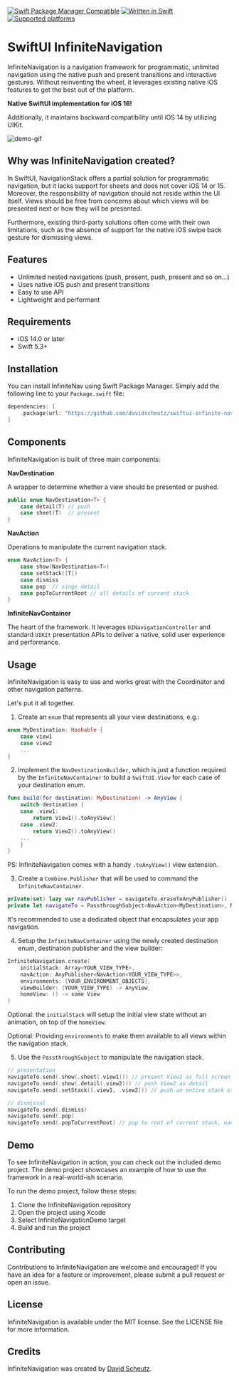 [![Swift Package Manager Compatible](https://img.shields.io/badge/SPM-compatible-brightgreen.svg?longCache=true)](Package.swift)
[![Written in Swift](https://img.shields.io/badge/Swift-5.3-orange.svg?longCache=true)](https://swift.org)
[![Supported platforms](https://img.shields.io/badge/iOS14-blue.svg?longCache=true)](Package.swift)

# SwiftUI InfiniteNavigation

InfiniteNavigation is a navigation framework for programmatic, unlimited navigation using the native push and present transitions and interactive gestures. Without reinventing the wheel, it leverages existing native iOS features to get the best out of the platform.

**Native SwiftUI implementation for iOS 16!** 

Additionally, it maintains backward compatibility until iOS 14 by utilizing UIKit.

![demo-gif](https://media.giphy.com/media/v1.Y2lkPTc5MGI3NjExZTQ5ZWNkMDRmMDg0NDkzZDVhZjFkNDhmNjE2ZmU2OTYxODlhYzJjOSZjdD1n/vsAs2ngVs4sdQ01PQ4/giphy.gif)

## Why was InfiniteNavigation created?

In SwiftUI, NavigationStack offers a partial solution for programmatic navigation, but it lacks support for sheets and does not cover iOS 14 or 15. Moreover, the responsibility of navigation should not reside within the UI itself. Views should be free from concerns about which views will be presented next or how they will be presented.

Furthermore, existing third-party solutions often come with their own limitations, such as the absence of support for the native iOS swipe back gesture for dismissing views.

## Features

- Unlimited nested navigations (push, present, push, present and so on...)
- Uses native iOS push and present transitions
- Easy to use API
- Lightweight and performant

## Requirements

- iOS 14.0 or later
- Swift 5.3+

## Installation

You can install InfiniteNav using Swift Package Manager. Simply add the following line to your `Package.swift` file:

```swift
dependencies: [
    .package(url: "https://github.com/davidscheutz/swiftui-infinite-navigation.git", from: "1.0.0")
]
```

## Components

InfiniteNavigation is built of three main components:

**NavDestination**

A wrapper to determine whether a view should be presented or pushed.

```swift
public enum NavDestination<T> {
    case detail(T) // push
    case sheet(T)  // present 
}
```

**NavAction**

Operations to manipulate the current navigation stack.

```swift
enum NavAction<T> {
    case show(NavDestination<T>)
    case setStack([T])
    case dismiss
    case pop  // singe detail
    case popToCurrentRoot // all details of current stack
}
```

**InfiniteNavContainer**

The heart of the framework. It leverages `UINavigationController` and standard `UIKIt` presentation APIs to deliver a native, solid user experience and performance.

## Usage

InfiniteNavigation is easy to use and works great with the Coordinator and other navigation patterns.

Let's put it all together.

1. Create an `enum` that represents all your view destinations, e.g.:

```swift
enum MyDestination: Hashable {
    case view1
    case view2
    ...
}
```

2. Implement the `NavDestinationBuilder`, which is just a function required by the `InfiniteNavContainer` to build a `SwiftUI.View` for each case of your destination enum.

```swift
func build(for destination: MyDestination) -> AnyView {
    switch destination {
    case .view1:
        return View1().toAnyView()
    case .view2:
        return View2().toAnyView()
    ...
    }
}
```

PS: InfiniteNavigation comes with a handy `.toAnyView()` view extension.

3. Create a `Combine.Publisher` that will be used to command the `InfiniteNavContainer`.

```swift
private(set) lazy var navPublisher = navigateTo.eraseToAnyPublisher()    
private let navigateTo = PassthroughSubject<NavAction<MyDestination>, Never>()
```

It's recommended to use a dedicated object that encapsulates your app navigation.

4. Setup the `InfiniteNavContainer` using the newly created destination enum, destination publisher and the view builder:

```swift
InfiniteNavigation.create(
    initialStack: Array<YOUR_VIEW_TYPE>,
    navAction: AnyPublisher<NavAction<YOUR_VIEW_TYPE>>,
    environments: [YOUR_ENVIRONMENT_OBJECTS],
    viewBuilder: (YOUR_VIEW_TYPE) -> AnyView,
    homeView: () -> some View
)
```

Optional: the `initialStack` will setup the initial view state without an animation, on top of the `homeView`.

Optional: Providing `environments` to make them available to all views within the navigation stack.

5. Use the `PassthroughSubject` to manipulate the navigation stack.

```swift
// presentation
navigateTo.send(.show(.sheet(.view1))) // present View1 as full screen sheet
navigateTo.send(.show(.detail(.view2))) // push View2 as detail
navigateTo.send(.setStack([.view1, .view2])) // push an entire stack of views

// dismissal
navigateTo.send(.dismiss)
navigateTo.send(.pop)
navigateTo.send(.popToCurrentRoot) // pop to root of current stack, each sheet has it's own stack
```

## Demo

To see InfiniteNavigation in action, you can check out the included demo project. The demo project showcases an example of how to use the framework in a real-world-ish scenario.

To run the demo project, follow these steps:

1. Clone the InfiniteNavigation repository
2. Open the project using Xcode
3. Select InfiniteNavigationDemo target
4. Build and run the project

## Contributing

Contributions to InfiniteNavigation are welcome and encouraged! If you have an idea for a feature or improvement, please submit a pull request or open an issue.

## License

InfiniteNavigation is available under the MIT license. See the LICENSE file for more information.

## Credits

InfiniteNavigation was created by [David Scheutz](https://www.linkedin.com/in/david-scheutz-192334157/).
